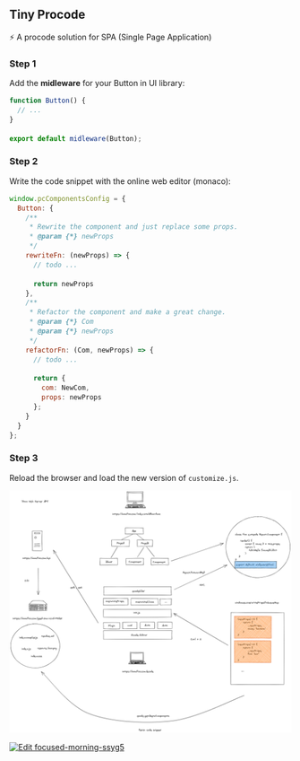## Tiny Procode

⚡ A procode solution for SPA (Single Page Application)

### Step 1

Add the **midleware** for your Button in UI library:

```ts
function Button() {
  // ...
}

export default midleware(Button);
```

### Step 2

Write the code snippet with the online web editor (monaco):

```js
window.pcComponentsConfig = {
  Button: {
    /**
     * Rewrite the component and just replace some props.
     * @param {*} newProps
     */
    rewriteFn: (newProps) => {
      // todo ...
      
      return newProps
    },
    /**
     * Refactor the component and make a great change.
     * @param {*} Com 
     * @param {*} newProps 
     */
    refactorFn: (Com, newProps) => {
      // todo ...
      
      return {
        com: NewCom,
        props: newProps
      };
    }
  }
};
```

### Step 3

Reload the browser and load the new version of `customize.js`.

![screenshot](./screenshot.png)

[![Edit focused-morning-ssyg5](https://codesandbox.io/static/img/play-codesandbox.svg)](https://codesandbox.io/s/focused-morning-ssyg5?fontsize=14&hidenavigation=1&theme=dark)
